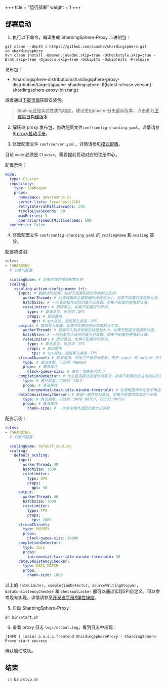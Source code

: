 +++
title = "运行部署"
weight = 1
+++

## 部署启动

1. 执行以下命令，编译生成 ShardingSphere-Proxy 二进制包：

```
git clone --depth 1 https://github.com/apache/shardingsphere.git
cd shardingsphere
mvn clean install -Dmaven.javadoc.skip=true -Dcheckstyle.skip=true -Drat.skip=true -Djacoco.skip=true -DskipITs -DskipTests -Prelease
```

发布包：
- /shardingsphere-distribution/shardingsphere-proxy-distribution/target/apache-shardingsphere-${latest.release.version}-shardingsphere-proxy-bin.tar.gz

或者通过[下载页面]( https://shardingsphere.apache.org/document/current/cn/downloads/ )获取安装包。

> Scaling还是实验性质的功能，建议使用master分支最新版本，点击此处[下载每日构建版本]( https://github.com/apache/shardingsphere#nightly-builds )

2. 解压缩 proxy 发布包，修改配置文件`conf/config-sharding.yaml`。详情请参见[proxy启动手册](/cn/user-manual/shardingsphere-proxy/startup/bin/)。

3. 修改配置文件 `conf/server.yaml`，详情请参见[模式配置](/cn/user-manual/shardingsphere-jdbc/yaml-config/mode/)。

目前 `mode` 必须是 `Cluster`，需要提前启动对应的注册中心。

配置示例：
```yaml
mode:
  type: Cluster
  repository:
    type: ZooKeeper
    props:
      namespace: governance_ds
      server-lists: localhost:2181
      retryIntervalMilliseconds: 500
      timeToLiveSeconds: 60
      maxRetries: 3
      operationTimeoutMilliseconds: 500
  overwrite: false
```

4. 修改配置文件 `conf/config-sharding.yaml` 的 `scalingName` 和 `scaling` 部分。

配置项说明：
```yaml
rules:
- !SHARDING
  # 忽略的配置
  
  scalingName: # 启用的弹性伸缩配置名称
  scaling:
    <scaling-action-config-name> (+):
      input: # 数据读取配置。如果不配置则部分参数默认生效。
        workerThread: # 从源端摄取全量数据的线程池大小。如果不配置则使用默认值。
        batchSize: # 一次查询操作返回的最大记录数。如果不配置则使用默认值。
        rateLimiter: # 限流算法。如果不配置则不限流。
          type: # 算法类型。可选项：QPS
          props: # 算法属性
            qps: # qps属性。适用算法类型：QPS
      output: # 数据写入配置。如果不配置则部分参数默认生效。
        workerThread: # 数据写入到目标端的线程池大小。如果不配置则使用默认值。
        batchSize: # 一次批量写入操作的最大记录数。如果不配置则使用默认值。
        rateLimiter: # 限流算法。如果不配置则不限流。
          type: # 算法类型。可选项：TPS
          props: # 算法属性
            tps: # tps属性。适用算法类型：TPS
      streamChannel: # 数据通道，连接生产者和消费者，用于 input 和 output 环节。如果不配置则默认使用 MEMORY 类型
        type: # 算法类型。可选项：MEMORY
        props: # 算法属性
          block-queue-size: # 属性：阻塞队列大小
      completionDetector: # 作业是否接近完成检测算法。如果不配置则无法自动进行后续步骤，可以通过 DistSQL 手动操作。
        type: # 算法类型。可选项：IDLE
        props: # 算法属性
          incremental-task-idle-minute-threshold: # 如果增量同步任务不再活动超过一定时间，那么可以认为增量同步任务接近完成。适用算法类型：IDLE
      dataConsistencyChecker: # 数据一致性校验算法。如果不配置则跳过这个步骤。
        type: # 算法类型。可选项：DATA_MATCH, CRC32_MATCH
        props: # 算法属性
          chunk-size: # 一次查询操作返回的最大记录数
```

配置示例：
```yaml
rules:
- !SHARDING
  # 忽略的配置
  
  scalingName: default_scaling
  scaling:
    default_scaling:
      input:
        workerThread: 40
        batchSize: 1000
        rateLimiter:
          type: QPS
          props:
            qps: 50
      output:
        workerThread: 40
        batchSize: 1000
        rateLimiter:
          type: TPS
          props:
            tps: 2000
      streamChannel:
        type: MEMORY
        props:
          block-queue-size: 10000
      completionDetector:
        type: IDLE
        props:
          incremental-task-idle-minute-threshold: 30
      dataConsistencyChecker:
        type: DATA_MATCH
        props:
          chunk-size: 1000
```

以上的 `rateLimiter`，`completionDetector`，`sourceWritingStopper`，`dataConsistencyChecker` 和 `checkoutLocker` 都可以通过实现SPI自定义。可以参考现有实现，详情请参见[开发者手册#弹性伸缩](/cn/dev-manual/scaling/)。

5. 启动 ShardingSphere-Proxy：

```
sh bin/start.sh
```

6. 查看 proxy 日志 `logs/stdout.log`，看到日志中出现：

```
[INFO ] [main] o.a.s.p.frontend.ShardingSphereProxy - ShardingSphere-Proxy start success
```

确认启动成功。

## 结束

```
 sh bin/stop.sh
```
